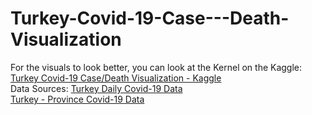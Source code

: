 # Turkey-Covid-19-Case---Death-Visualization

For the visuals to look better, you can look at the Kernel on the Kaggle:
[Turkey Covid-19 Case/Death Visualization - Kaggle](https://www.kaggle.com/umutc4n/turkey-covid-19-case-death-visualization)
<br/>
Data Sources:
[Turkey Daily Covid-19 Data](https://www.kaggle.com/gkhan496/covid19-in-turkey)
<br/>
[Turkey - Province Covid-19 Data](https://www.kaggle.com/umutc4n/number-of-cases-in-the-city-covid19-turkey)
